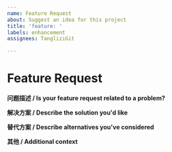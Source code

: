 ```yaml
---
name: Feature Request
about: Suggest an idea for this project
title: 'feature: '
labels: enhancement
assignees: TangliziGit

---
```


# Feature Request

**问题描述 / Is your feature request related to a problem?**
<!-- A clear and concise description of what the problem is. Ex. I'm always frustrated when [...] -->

**解决方案 / Describe the solution you'd like**
<!-- A clear and concise description of what you want to happen. -->

**替代方案 / Describe alternatives you've considered**
<!-- A clear and concise description of any alternative solutions or features you've considered. -->

**其他 / Additional context**
<!-- Add any other context or screenshots about the feature request here. -->
